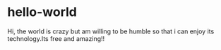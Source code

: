 # hello-world

Hi,
the world is crazy but am willing to be humble so that i can enjoy its technology.Its free and amazing!!
